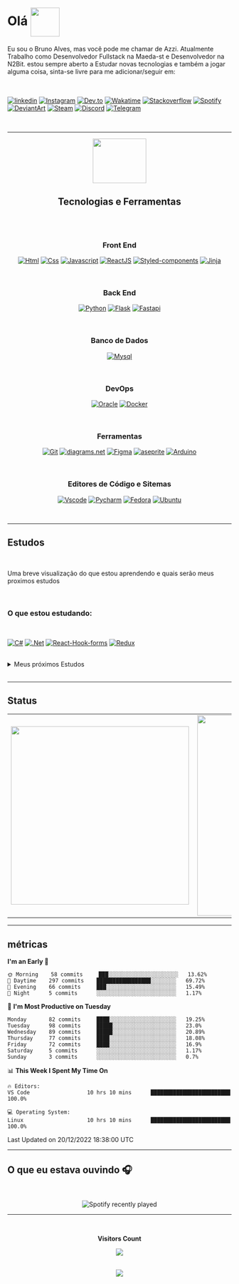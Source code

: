# Olá    <img src="https://media3.giphy.com/media/KCXSTJhTuAM8g5Qzay/giphy.gif?cid=790b7611dec75bc43ffe45778aebbfb5270659b28f4f8109&rid=giphy.gif&ct=s" width="65px" height="65px" align="center">


<!-- <main style="background-color: #151A28"> -->


Eu sou o Bruno Alves, mas você pode me chamar de Azzi. Atualmente Trabalho como Desenvolvedor Fullstack na Maeda-st e Desenvolvedor na N2Bit.
estou sempre aberto a Estudar novas tecnologias e também a jogar alguma coisa, sinta-se livre para me adicionar/seguir em:
<br>
<br>
<br>

[![linkedin](https://img.shields.io/badge/-Linkedin-%230A66C2?style=for-the-badge&logo=linkedin&logoColor=white)](https://www.linkedin.com/in/brunoazzireluto/)
[![Instagram](https://img.shields.io/badge/-Instagram-%23E4405F?style=for-the-badge&logo=instagram&logoColor=white)](https://www.instagram.com/brunoazzireluto/)
[![Dev.to](https://img.shields.io/badge/-Dev.to-%230A0A0A?style=for-the-badge&logo=dev.to&logoColor=white)](https://dev.to/brunoazzireluto)
[![Wakatime](https://img.shields.io/badge/-wakatime-%23000000?style=for-the-badge&logo=wakatime&logoColor=white)](https://wakatime.com/@Brunoazzireluto)
[![Stackoverflow](https://img.shields.io/badge/-Stack%20Overflow-%23F58025?style=for-the-badge&logo=stackoverflow&logoColor=white)](https://stackoverflow.com/users/14852405/brunoazzireluto)
[![Spotify](https://img.shields.io/badge/-Spotify-%231DB954?style=for-the-badge&logo=spotify&logoColor=white)](https://open.spotify.com/user/12148535604)
[![DeviantArt](https://img.shields.io/badge/-DeviantArt-%2305CC47?style=for-the-badge&logo=DeviantArt&logoColor=black)](https://www.deviantart.com/brunoazzireluto)
[![Steam](https://img.shields.io/badge/-Steam-%23000000?style=for-the-badge&logo=steam&logoColor=white)](https://steamcommunity.com/id/brunoazzireluto/)
[![Discord](https://img.shields.io/badge/-Discord-%235865F2?style=for-the-badge&logo=discord&logoColor=white)](https://discordapp.com/users/457705373722345473)
[![Telegram](https://img.shields.io/badge/-Telegram-%2326A5E4?style=for-the-badge&logo=telegram&logoColor=white)](https://t.me/Azzireluto)

<br>

---



<div align="center" >
  <img  width="120px" height="100px"   src="https://media4.giphy.com/media/dMLmQfCO7lCA2gX3tw/giphy.gif?cid=790b76119a32c7e1cde9ec2e4419478dd501ee0171e1bfbf&rid=giphy.gif&ct=s">   
  <h2>Tecnologias e Ferramentas</h2>
</div> 
 

<br>
<br>

<div align="center" >   
  <h3>Front End</h3>
</div> 

<div align="center">   

  [![Html](https://img.shields.io/badge/-html-%23E34F26?style=for-the-badge&logo=html5&logoColor=white)](https://developer.mozilla.org/pt-BR/docs/Web/HTML)
  [![Css](https://img.shields.io/badge/-css-%231572B6?style=for-the-badge&logo=css3&logoColor=white)](https://developer.mozilla.org/pt-BR/docs/Web/CSS)
  [![Javascript](https://img.shields.io/badge/-Javascript-%23F7DF1E?style=for-the-badge&logo=Javascript&logoColor=black)](https://www.javascript.com)
  [![ReactJS](https://img.shields.io/badge/-ReactJS-%2361DAFB?style=for-the-badge&logo=react&logoColor=black)](https://reactjs.org)
  [![Styled-components](https://img.shields.io/badge/-Styled%20Components-%23DB7093?style=for-the-badge&logo=styled-components&logoColor=white)](https://styled-components.com)
  [![Jinja](https://img.shields.io/badge/-jinja-%23B41717?style=for-the-badge&logo=jinja&logoColor=white)](https://jinja.palletsprojects.com/en/3.1.x/)

</div>
<br>


<div align="center" >   
  <h3>Back End</h3>
</div> 

<div align="center">   

  [![Python](https://img.shields.io/badge/-Python-%233776AB?style=for-the-badge&logo=python&logoColor=white)](https://www.python.org)
  [![Flask](https://img.shields.io/badge/-Flask-%23000000?style=for-the-badge&logo=flask&logoColor=white)](https://flask.palletsprojects.com/en/2.1.x/)
  [![Fastapi](https://img.shields.io/badge/-fastapi-%23009688?style=for-the-badge&logo=fastapi&logoColor=white)](fastapi.tiangolo.com)

</div>
<br>

<div align="center" >   
  <h3>Banco de Dados</h3>
</div> 

<div align="center">  

  [![Mysql](https://img.shields.io/badge/-Mysql-%234479A1?style=for-the-badge&logo=mysql&logoColor=white)](https://www.mysql.com)

</div>
<br>

<div align="center" >   
  <h3>DevOps</h3>
</div> 

<div align="center" >  

  [![Oracle](https://img.shields.io/badge/-Oracle%20Cloud-%23F80000?style=for-the-badge&logo=oracle&logoColor=white)](https://www.oracle.com/br/cloud/)
  [![Docker](https://img.shields.io/badge/-docker-%232496ED?style=for-the-badge&logo=docker&logoColor=white)](https://www.docker.com)

</div>
<br>


<div align="center" >   
  <h3>Ferramentas </h3>
</div> 

<div align="center" >  

  [![Git](https://img.shields.io/badge/-Git-%23F05032?style=for-the-badge&logo=git&logoColor=white)](https://git-scm.com)
  [![diagrams.net](https://img.shields.io/badge/-diagrams.net-%23F08705?style=for-the-badge&logo=diagrams.net&logoColor=white)](https://www.diagrams.net)
  [![Figma](https://img.shields.io/badge/-figma-%23F24E1E?style=for-the-badge&logo=figma&logoColor=white)](https://www.figma.com)
  [![aseprite](https://img.shields.io/badge/-aseprite-%237D929E?style=for-the-badge&logo=aseprite&logoColor=white)](https://www.aseprite.org)
  [![Arduino](https://img.shields.io/badge/-arduino-%2300979D?style=for-the-badge&logo=arduino&logoColor=white)](https://www.arduino.cc)


</div>
<br>

<div align="center" >   
  <h3>Editores de Código e Sitemas </h3>
</div> 

<div align="center"  >  

[![Vscode](https://img.shields.io/badge/IDE-vscode-%23007ACC?style=for-the-badge&logo=visualstudiocode)](https://code.visualstudio.com)
[![Pycharm](https://img.shields.io/badge/IDE-Pycharm-%23000000?style=for-the-badge&logo=pycharm)](https://www.jetbrains.com/pt-br/pycharm/)
[![Fedora](https://img.shields.io/badge/Fedora-37-%2351A2DA?style=for-the-badge&logo=fedora)](https://getfedora.org/pt_BR/)
[![Ubuntu](https://img.shields.io/badge/Ubuntu-22.04-%23E95420?style=for-the-badge&logo=ubuntu)](https://ubuntu.com)

</div>
<br>


---
<h2>Estudos</h2>

<br>

Uma breve visualização do que estou aprendendo e quais serão meus proximos estudos

<br>

<h3> O que estou estudando:</h3>

<br>

  [![C#](https://img.shields.io/badge/-C%23-%23239120?style=for-the-badge&logo=csharp&logoColor=white)](https://learn.microsoft.com/pt-br/dotnet/csharp/)
  [![.Net](https://img.shields.io/badge/-dotnet-%23512BD4?style=for-the-badge&logo=.net&logoColor=white)](https://learn.microsoft.com/pt-br/dotnet/)
  [![React-Hook-forms](https://img.shields.io/badge/-React%20Hook%20Form-%23EC5990?style=for-the-badge&logo=react-hook-form&logoColor=white)](https://react-hook-form.com)
  [![Redux](https://img.shields.io/badge/-Redux-%23764ABC?style=for-the-badge&logo=redux&logoColor=white)](https://redux.js.org)





<br>

<details>
<summary >Meus próximos Estudos</summary>
<br>
<div style="display: inline_block" align="center">


  [![Next.js](https://img.shields.io/badge/-next.js-%23000000?style=for-the-badge&logo=next.js&logoColor=white)](https://nextjs.org)
  [![Jest](https://img.shields.io/badge/-Jest-%23C21325?style=for-the-badge&logo=jest&logoColor=white)](https://jestjs.io/pt-BR/)
  [![Node.js](https://img.shields.io/badge/-node.js-%23339933?style=for-the-badge&logo=node.js&logoColor=white)](https://nodejs.org/pt-br/)
  [![Express](https://img.shields.io/badge/-express-%23000000?style=for-the-badge&logo=express&logoColor=white)](https://expressjs.com/pt-br/)
  
  [![Typescrip](https://img.shields.io/badge/-typescript-%233178C6?style=for-the-badge&logo=typescript&logoColor=white)](https://www.typescriptlang.org)
  [![PHP](https://img.shields.io/badge/-php-%23777BB4?style=for-the-badge&logo=php&logoColor=white)](https://www.php.net)
  [![Laravel](https://img.shields.io/badge/-laravel-%23FF2D20?style=for-the-badge&logo=laravel&logoColor=white)](https://laravel.com)

  [![Flutter](https://img.shields.io/badge/-Flutter-%2302569B?style=for-the-badge&logo=flutter&logoColor=white)](https://flutter.dev)
  [![Dart](https://img.shields.io/badge/-dart-%230175C2?style=for-the-badge&logo=dart&logoColor=white)](https://dart.dev)
  [![Golang](https://img.shields.io/badge/-Golang-%2300ADD8?style=for-the-badge&logo=go&logoColor=white)](go.dev)
  [![CockroachDB](https://img.shields.io/badge/-CockroachDB-%236933FF?style=for-the-badge&logo=Cockroachlabs&logoColor=white)](cockroachlabs.com)
  [![Kubernetes](https://img.shields.io/badge/-kurbenetes-%23326CE5?style=for-the-badge&logo=kubernetes&logoColor=white)](https://kubernetes.io)
  [![Swift](https://img.shields.io/badge/-swift-%23F05138?style=for-the-badge&logo=swift&logoColor=white)](https://www.swift.org)
  [![Kotlin](https://img.shields.io/badge/-kotlin-%237F52FF?style=for-the-badge&logo=kotlin&logoColor=white)](https://developer.android.com/kotlin)
  [![Argo](https://img.shields.io/badge/-Argo-%23EF7B4D?style=for-the-badge&logo=argo&logoColor=white)](https://www.jenkins.io)
  [![swagger](https://img.shields.io/badge/-Swagger-%2385EA2D?style=for-the-badge&logo=Swagger&logoColor=black)](https://swagger.io)
  [![]()]()
  [![]()]()
</div>
</details>

<br>

---


<h2>Status</h2>

<table>
  <tr>
    <td><img width="400px" align="left" src="https://github-readme-stats.vercel.app/api/top-langs/?username=Brunoazzireluto&hide=cmake,c&layout=compact&langs_count=10&theme=ocean_dark" /></td>
    <td><img width="450px" align="left" src="https://github-readme-stats.vercel.app/api?username=Brunoazzireluto&theme=ocean_dark"/></td>
  </tr>   
</table> 

---

<h2>métricas</h2>

<!--START_SECTION:waka-->
**I'm an Early 🐤** 

```text
🌞 Morning    58 commits     ███░░░░░░░░░░░░░░░░░░░░░░   13.62% 
🌆 Daytime    297 commits    █████████████████░░░░░░░░   69.72% 
🌃 Evening    66 commits     ███░░░░░░░░░░░░░░░░░░░░░░   15.49% 
🌙 Night      5 commits      ░░░░░░░░░░░░░░░░░░░░░░░░░   1.17%

```
📅 **I'm Most Productive on Tuesday** 

```text
Monday       82 commits     ████░░░░░░░░░░░░░░░░░░░░░   19.25% 
Tuesday      98 commits     █████░░░░░░░░░░░░░░░░░░░░   23.0% 
Wednesday    89 commits     █████░░░░░░░░░░░░░░░░░░░░   20.89% 
Thursday     77 commits     ████░░░░░░░░░░░░░░░░░░░░░   18.08% 
Friday       72 commits     ████░░░░░░░░░░░░░░░░░░░░░   16.9% 
Saturday     5 commits      ░░░░░░░░░░░░░░░░░░░░░░░░░   1.17% 
Sunday       3 commits      ░░░░░░░░░░░░░░░░░░░░░░░░░   0.7%

```


📊 **This Week I Spent My Time On** 

```text
🔥 Editors: 
VS Code                  10 hrs 10 mins      █████████████████████████   100.0%

💻 Operating System: 
Linux                    10 hrs 10 mins      █████████████████████████   100.0%

```


 Last Updated on 20/12/2022 18:38:00 UTC
<!--END_SECTION:waka-->

---

<h2>O que eu estava ouvindo 🎧</h2>
<br>
<div align="center">

![Spotify recently played](https://spotify-recently-played-readme.vercel.app/api?user=12148535604&width=500)

</div> 

---

<div align="center">
  <br><p align="centre"><b>Visitors Count</b></p>  
  <p align="center"><img align="center" src="https://profile-counter.glitch.me/Brunoazzireluto/count.svg" /></p> 
<br></div>

<div align="center">
<img src="https://media0.giphy.com/media/ejyRYttU1toqHjNZOA/giphy.gif?cid=ecf05e47xzcqymp5fxqujbpqcputq2bqzmqns2k2vxg5h95c&rid=giphy.gif&ct=s" > 
</div>
